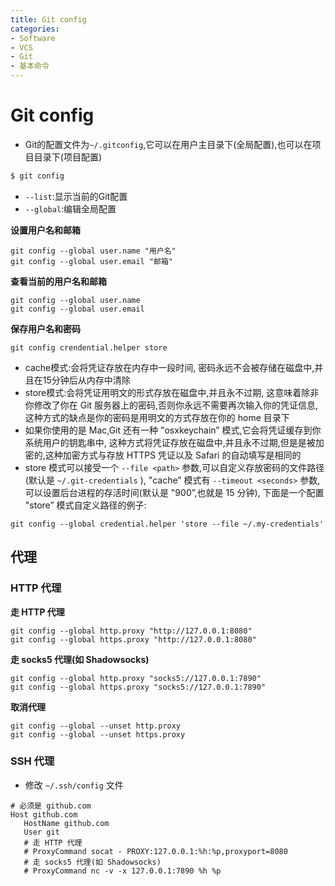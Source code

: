 ```yaml
---
title: Git config
categories:
- Software
- VCS
- Git
- 基本命令
---
```

# Git config

- Git的配置文件为`~/.gitconfig`,它可以在用户主目录下(全局配置),也可以在项目目录下(项目配置)

 ```bash
$ git config 
 ```

- `--list`:显示当前的Git配置
- `--global`:编辑全局配置

**设置用户名和邮箱**

```shell
git config --global user.name "用户名"
git config --global user.email "邮箱"
```

**查看当前的用户名和邮箱**

```shell
git config --global user.name
git config --global user.email
```

**保存用户名和密码**

```shell
git config crendential.helper store
```

- cache模式:会将凭证存放在内存中一段时间, 密码永远不会被存储在磁盘中,并且在15分钟后从内存中清除
- store模式:会将凭证用明文的形式存放在磁盘中,并且永不过期, 这意味着除非你修改了你在 Git 服务器上的密码,否则你永远不需要再次输入你的凭证信息, 这种方式的缺点是你的密码是用明文的方式存放在你的 home 目录下
- 如果你使用的是 Mac,Git 还有一种 "osxkeychain” 模式,它会将凭证缓存到你系统用户的钥匙串中, 这种方式将凭证存放在磁盘中,并且永不过期,但是是被加密的,这种加密方式与存放 HTTPS 凭证以及 Safari 的自动填写是相同的
- store 模式可以接受一个 `--file <path>` 参数,可以自定义存放密码的文件路径(默认是 `~/.git-credentials` ), "cache” 模式有 `--timeout <seconds>` 参数,可以设置后台进程的存活时间(默认是 "900”,也就是 15 分钟), 下面是一个配置 "store” 模式自定义路径的例子:

```shell
git config --global credential.helper 'store --file ~/.my-credentials'
```

## 代理

### HTTP 代理

**走 HTTP 代理**

```
git config --global http.proxy "http://127.0.0.1:8080"
git config --global https.proxy "http://127.0.0.1:8080"
```

**走 socks5 代理(如 Shadowsocks)**

```
git config --global http.proxy "socks5://127.0.0.1:7890"
git config --global https.proxy "socks5://127.0.0.1:7890"
```

**取消代理**

```
git config --global --unset http.proxy
git config --global --unset https.proxy
```

### SSH 代理

- 修改 `~/.ssh/config` 文件

```
# 必须是 github.com
Host github.com
   HostName github.com
   User git
   # 走 HTTP 代理
   # ProxyCommand socat - PROXY:127.0.0.1:%h:%p,proxyport=8080
   # 走 socks5 代理(如 Shadowsocks)
   # ProxyCommand nc -v -x 127.0.0.1:7890 %h %p
```

